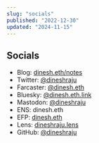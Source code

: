 ```yaml
---
slug: "socials"
published: "2022-12-30"
updated: "2024-11-15"
---
```


## Socials
- Blog: [dinesh.eth/notes](https://dinesh.eth.link/notes/)
- Twitter: [@dineshraju](https://twitter.com/dineshraju)
- Farcaster: [@dinesh.eth](https://warpcast.com/dinesh.eth)
- Bluesky: [@dinesh.eth.link](https://bsky.app/profile/dinesh.eth.link)
- Mastodon: [@dineshraju](https://mastodon.social/@dineshraju)
- ENS: dinesh.eth
- EFP: [dinesh.eth](https://ethfollow.xyz/dinesh.eth)
- Lens: [dineshraju.lens](https://lenster.xyz/u/dineshraju)
- GitHub: [@dineshraju](https://github.com/dineshraju)
